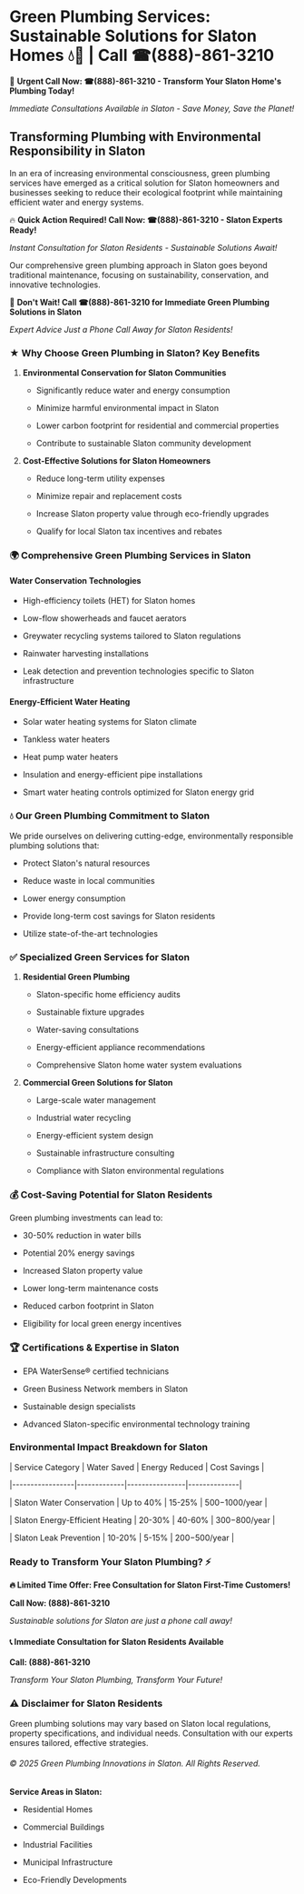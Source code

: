 # Green Plumbing Services: Sustainable Solutions for Slaton Homes 💧🌿 | Call ☎(888)-861-3210

🚨 **Urgent Call Now: ☎(888)-861-3210 - Transform Your Slaton Home's Plumbing Today!**
*Immediate Consultations Available in Slaton - Save Money, Save the Planet!*

## Transforming Plumbing with Environmental Responsibility in Slaton

In an era of increasing environmental consciousness, green plumbing services have emerged as a critical solution for Slaton homeowners and businesses seeking to reduce their ecological footprint while maintaining efficient water and energy systems. 

🔥 **Quick Action Required! Call Now: ☎(888)-861-3210 - Slaton Experts Ready!**
*Instant Consultation for Slaton Residents - Sustainable Solutions Await!*

Our comprehensive green plumbing approach in Slaton goes beyond traditional maintenance, focusing on sustainability, conservation, and innovative technologies.

🚨 **Don't Wait! Call ☎(888)-861-3210 for Immediate Green Plumbing Solutions in Slaton**
*Expert Advice Just a Phone Call Away for Slaton Residents!*

### ★ Why Choose Green Plumbing in Slaton? Key Benefits

1. **Environmental Conservation for Slaton Communities** 
   - Significantly reduce water and energy consumption
   - Minimize harmful environmental impact in Slaton
   - Lower carbon footprint for residential and commercial properties
   - Contribute to sustainable Slaton community development

2. **Cost-Effective Solutions for Slaton Homeowners** 
   - Reduce long-term utility expenses
   - Minimize repair and replacement costs
   - Increase Slaton property value through eco-friendly upgrades
   - Qualify for local Slaton tax incentives and rebates

### 🌍 Comprehensive Green Plumbing Services in Slaton

#### Water Conservation Technologies
- High-efficiency toilets (HET) for Slaton homes
- Low-flow showerheads and faucet aerators
- Greywater recycling systems tailored to Slaton regulations
- Rainwater harvesting installations
- Leak detection and prevention technologies specific to Slaton infrastructure

#### Energy-Efficient Water Heating
- Solar water heating systems for Slaton climate
- Tankless water heaters
- Heat pump water heaters
- Insulation and energy-efficient pipe installations
- Smart water heating controls optimized for Slaton energy grid

### 💧 Our Green Plumbing Commitment to Slaton

We pride ourselves on delivering cutting-edge, environmentally responsible plumbing solutions that:
- Protect Slaton's natural resources
- Reduce waste in local communities
- Lower energy consumption
- Provide long-term cost savings for Slaton residents
- Utilize state-of-the-art technologies

### ✅ Specialized Green Services for Slaton

1. **Residential Green Plumbing**
   - Slaton-specific home efficiency audits
   - Sustainable fixture upgrades
   - Water-saving consultations
   - Energy-efficient appliance recommendations
   - Comprehensive Slaton home water system evaluations

2. **Commercial Green Solutions for Slaton**
   - Large-scale water management
   - Industrial water recycling
   - Energy-efficient system design
   - Sustainable infrastructure consulting
   - Compliance with Slaton environmental regulations

### 💰 Cost-Saving Potential for Slaton Residents

Green plumbing investments can lead to:
- 30-50% reduction in water bills
- Potential 20% energy savings
- Increased Slaton property value
- Lower long-term maintenance costs
- Reduced carbon footprint in Slaton
- Eligibility for local green energy incentives

### 🏆 Certifications & Expertise in Slaton

- EPA WaterSense® certified technicians
- Green Business Network members in Slaton
- Sustainable design specialists
- Advanced Slaton-specific environmental technology training

### Environmental Impact Breakdown for Slaton

| Service Category | Water Saved | Energy Reduced | Cost Savings |
|-----------------|-------------|----------------|--------------|
| Slaton Water Conservation | Up to 40% | 15-25% | $500-$1000/year |
| Slaton Energy-Efficient Heating | 20-30% | 40-60% | $300-$800/year |
| Slaton Leak Prevention | 10-20% | 5-15% | $200-$500/year |

### Ready to Transform Your Slaton Plumbing? ⚡

**🔥 Limited Time Offer: Free Consultation for Slaton First-Time Customers!**

**Call Now: (888)-861-3210**
*Sustainable solutions for Slaton are just a phone call away!*

#### 📞 Immediate Consultation for Slaton Residents Available

**Call: (888)-861-3210**
*Transform Your Slaton Plumbing, Transform Your Future!*

### ⚠️ Disclaimer for Slaton Residents

Green plumbing solutions may vary based on Slaton local regulations, property specifications, and individual needs. Consultation with our experts ensures tailored, effective strategies.

###### © 2025 Green Plumbing Innovations in Slaton. All Rights Reserved.

**Service Areas in Slaton:** 
- Residential Homes
- Commercial Buildings
- Industrial Facilities
- Municipal Infrastructure
- Eco-Friendly Developments
